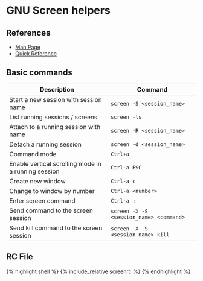 # GNU Screen helpers

## References 
- [Man Page](https://www.gnu.org/software/screen/manual/screen.html)
- [Quick Reference](http://aperiodic.net/screen/quick_reference)

## Basic commands

| Description | Command |
|---|---|
| Start a new session with session name | `screen -S <session_name>` |
| List running sessions / screens | `screen -ls` |
| Attach to a running session with name | `screen -R <session_name>` |
| Detach a running session | `screen -d <session_name>` |
| Command mode | `Ctrl+a` |
| Enable vertical scrolling mode in a running session | `Ctrl-a ESC` |
| Create new window | `Ctrl-a c` |
| Change to window by number | `Ctrl-a <number>` |
| Enter screen command | `Ctrl-a :` |
| Send command to the screen session | `screen -X -S <session_name> <command>` |
| Send kill command to the screen session | `screen -X -S <session_name> kill` |

## RC File
{% highlight shell %}
{% include_relative screenrc %}
{% endhighlight %}
